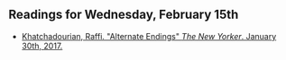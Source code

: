 
## Readings for Wednesday, February 15th

- [Khatchadourian, Raffi. "Alternate Endings" _The New Yorker_. January 30th, 2017.](http://www.newyorker.com/magazine/2017/01/30/alternate-endings)
